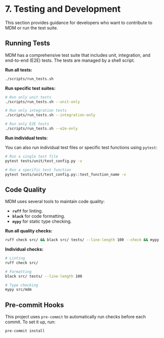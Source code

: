 # 7. Testing and Development

This section provides guidance for developers who want to contribute to MDM or run the test suite.

## Running Tests

MDM has a comprehensive test suite that includes unit, integration, and end-to-end (E2E) tests. The tests are managed by a shell script.

**Run all tests:**

```bash
./scripts/run_tests.sh
```

**Run specific test suites:**

```bash
# Run only unit tests
./scripts/run_tests.sh --unit-only

# Run only integration tests
./scripts/run_tests.sh --integration-only

# Run only E2E tests
./scripts/run_tests.sh --e2e-only
```

**Run individual tests:**

You can also run individual test files or specific test functions using `pytest`:

```bash
# Run a single test file
pytest tests/unit/test_config.py -v

# Run a specific test function
pytest tests/unit/test_config.py::test_function_name -v
```

## Code Quality

MDM uses several tools to maintain code quality:

*   **`ruff`** for linting.
*   **`black`** for code formatting.
*   **`mypy`** for static type checking.

**Run all quality checks:**

```bash
ruff check src/ && black src/ tests/ --line-length 100 --check && mypy src/mdm
```

**Individual checks:**

```bash
# Linting
ruff check src/

# Formatting
black src/ tests/ --line-length 100

# Type checking
mypy src/mdm
```

## Pre-commit Hooks

This project uses `pre-commit` to automatically run checks before each commit. To set it up, run:

```bash
pre-commit install
```
